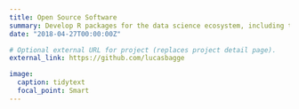 ```yaml
---
title: Open Source Software
summary: Develop R packages for the data science ecosystem, including the [tidytext](https://github.com/juliasilge/tidytext) package which is downloaded from CRAN about 40,000 times per month.
date: "2018-04-27T00:00:00Z"

# Optional external URL for project (replaces project detail page).
external_link: https://github.com/lucasbagge

image:
  caption: tidytext
  focal_point: Smart
---
```

